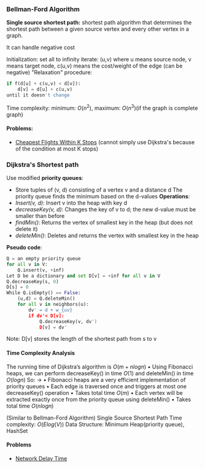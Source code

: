 ### Bellman-Ford Algorithm
**Single source shortest path:**
shortest path algorithm that determines the shortest path between a given source vertex and every other vertex in a graph.

It can handle negative cost

Initialization: set all to infinity
iterate:
(u,v) where u means source node, v means target node,  c(u,v) means the cost/weight of the edge (can be negative)
"Relaxation" procedure:
```python
if f(d[u] + c(u,v) < d[v]):
	d[v] = d[u] + c(u,v)
until it doesn't change
```

Time complexity: 
minimum: $O(n^2)$, maximum: $O(n^3)$(if the graph is complete graph)
#### Problems:
- [Cheapest Flights Within K Stops](https://www.youtube.com/watch?v=5eIK3zUdYmE&ab_channel=NeetCode)
(cannot simply use Dijkstra's because of the condition at most K stops)



### Dijkstra's Shortest path 
Use modified **priority queues**:
- Store tuples of (v, d) consisting of a vertex v and a distance d
The priority queue finds the minimum based on the d-values
**Operations**:
- *Insert(v, d)*:  Insert v into the heap with key d
- *decreaseKey(v, d)*: Changes the key of v to d; the new d-value must be smaller than before
- *findMin()*: Returns the vertex of smallest key in the heap (but does not delete it)
- *deleteMin()*: Deletes and returns the vertex with smallest key in the heap

**Pseudo code**:
```python
Q = an empty priority queue
for all v in V:
	Q.insert(v, +inf)
Let D be a dictionary and set D[v] = +inf for all v in V
Q.decreaseKey(s, 0)
D[s] = 0
While Q.isEmpty() == False:
	(u,d) = Q.deleteMin()
	for all v in neighbors(u):
		dv' = d + w_{uv}
		if dv'< D[v]:
			Q.decreaseKey(v, dv')
			D[v] = dv'
```
Note: D[v] stores the length of the shortest path from s to v

#### Time Complexity Analysis
The running time of Dijkstra’s algorithm is $O(m+nlogn)$
• Using Fibonacci heaps, we can perform decreaseKey() in time $O(1)$ and deleteMin() in time $O(logn)$
So: ->
 • Fibonacci heaps are a very efficient implementation of priority queues 
 • Each edge is traversed once and triggers at most one decreaseKey() operation 
	 • Takes total time $O(m)$
 • Each vertex will be extracted exactly once from the priority queue using deleteMin() 
	 • Takes total time $O(nlogn)$
 


(Similar to Bellman-Ford Algorithm)
Single Source Shortest Path
Time complexity: $O(Elog(V))$
Data Structure: Minimum Heap(priority queue), HashSet
 
#### Problems
- [Network Delay Time](https://www.youtube.com/watch?v=EaphyqKU4PQ&ab_channel=NeetCode)





